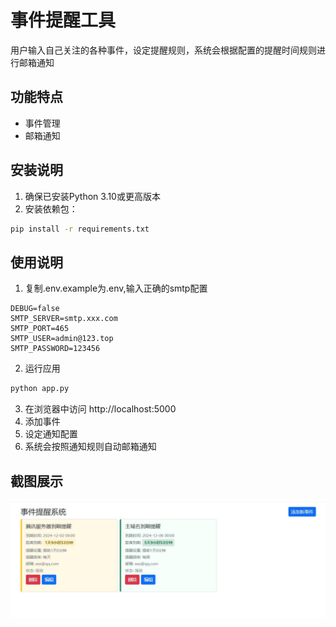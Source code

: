 # 事件提醒工具

用户输入自己关注的各种事件，设定提醒规则，系统会根据配置的提醒时间规则进行邮箱通知

## 功能特点

- 事件管理
- 邮箱通知

## 安装说明

1. 确保已安装Python 3.10或更高版本
2. 安装依赖包：

```bash
pip install -r requirements.txt
```

## 使用说明

1. 复制.env.example为.env,输入正确的smtp配置

```angular2html
DEBUG=false
SMTP_SERVER=smtp.xxx.com
SMTP_PORT=465
SMTP_USER=admin@123.top
SMTP_PASSWORD=123456
```

2. 运行应用

```bash
python app.py
```

3. 在浏览器中访问 http://localhost:5000
4. 添加事件
5. 设定通知配置
6. 系统会按照通知规则自动邮箱通知

## 截图展示

![](example.jpg)
